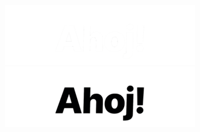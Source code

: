 <!-- https://github.blog/changelog/2021-11-24-specify-theme-context-for-images-in-markdown/ -->
![Ahoj-Light](https://raw.githubusercontent.com/mrtnzlml/mrtnzlml/main/assets/ahoj-dark-mode-crunch.png#gh-dark-mode-only)![Ahoj-Dark](https://raw.githubusercontent.com/mrtnzlml/mrtnzlml/main/assets/ahoj-light-mode-crunch.png#gh-light-mode-only)
